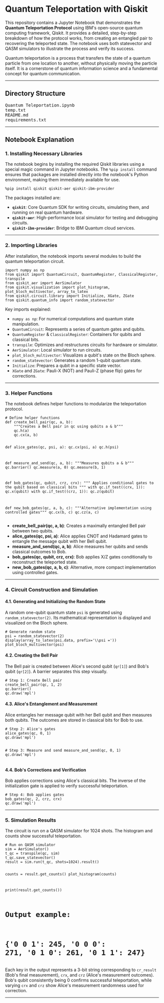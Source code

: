 <!DOCTYPE html>
<html lang="en">
<head>
    <meta charset="UTF-8">
    <meta name="viewport" content="width=device-width, initial-scale=1.0">
</head>
<body>

<h1>Quantum Teleportation with Qiskit</h1>

<p>This repository contains a Jupyter Notebook that demonstrates the <strong>Quantum Teleportation Protocol</strong> using IBM's open-source quantum computing framework, Qiskit. It provides a detailed, step-by-step breakdown of how the protocol works, from creating an entangled pair to recovering the teleported state. The notebook uses both statevector and QASM simulators to illustrate the process and verify its success.</p>

<p>Quantum teleportation is a process that transfers the state of a quantum particle from one location to another, without physically moving the particle itself. It is a cornerstone of quantum information science and a fundamental concept for quantum communication.</p>

<hr>

<h2>Directory Structure</h2>
<pre>
Quantum Teleportation.ipynb
temp.txt
README.md
requirements.txt
</pre>

<hr>

<h2>Notebook Explanation</h2>

<h3>1. Installing Necessary Libraries</h3>
<p>The notebook begins by installing the required Qiskit libraries using a special magic command in Jupyter notebooks. The <code>%pip install</code> command ensures that packages are installed directly into the notebook's Python environment, making them immediately available for use.</p>
<pre><code>%pip install qiskit qiskit-aer qiskit-ibm-provider</code></pre>

<p>The packages installed are:</p>
<ul>
    <li><strong><code>qiskit</code></strong>: Core Quantum SDK for writing circuits, simulating them, and running on real quantum hardware.</li>
    <li><strong><code>qiskit-aer</code></strong>: High-performance local simulator for testing and debugging circuits.</li>
    <li><strong><code>qiskit-ibm-provider</code></strong>: Bridge to IBM Quantum cloud services.</li>
</ul>

<hr>

<h3>2. Importing Libraries</h3>
<p>After installation, the notebook imports several modules to build the quantum teleportation circuit.</p>
<pre><code>import numpy as np
from qiskit import QuantumCircuit, QuantumRegister, ClassicalRegister, transpile
from qiskit_aer import AerSimulator
from qiskit.visualization import plot_histogram, plot_bloch_multivector, array_to_latex
from qiskit.circuit.library import Initialize, XGate, ZGate
from qiskit.quantum_info import random_statevector</code></pre>

<p>Key imports explained:</p>
<ul>
    <li><code>numpy as np</code>: For numerical computations and quantum state manipulation.</li>
    <li><code>QuantumCircuit</code>: Represents a series of quantum gates and qubits.</li>
    <li><code>QuantumRegister</code> & <code>ClassicalRegister</code>: Containers for qubits and classical bits.</li>
    <li><code>transpile</code>: Optimizes and restructures circuits for hardware or simulator.</li>
    <li><code>AerSimulator</code>: Local simulator to run circuits.</li>
    <li><code>plot_bloch_multivector</code>: Visualizes a qubit's state on the Bloch sphere.</li>
    <li><code>random_statevector</code>: Generates a random 1-qubit quantum state.</li>
    <li><code>Initialize</code>: Prepares a qubit in a specific state vector.</li>
    <li><code>XGate</code> and <code>ZGate</code>: Pauli-X (NOT) and Pauli-Z (phase flip) gates for corrections.</li>
</ul>

<hr>

<h3>3. Helper Functions</h3>
<p>The notebook defines helper functions to modularize the teleportation protocol.</p>
<pre><code># Define helper functions
def create_bell_pair(qc, a, b):
    """Creates a Bell pair in qc using qubits a & b"""
    qc.h(a)
    qc.cx(a, b)

def alice_gates(qc, psi, a):
    qc.cx(psi, a)
    qc.h(psi)

def measure_and_send(qc, a, b):
    """Measures qubits a & b"""
    qc.barrier()
    qc.measure(a, 0)
    qc.measure(b, 1)

def bob_gates(qc, qubit, crz, crx):
    """
    Applies conditional gates to the qubit based on classical bits
    """
    with qc.if_test((crx, 1)):
        qc.x(qubit)
    with qc.if_test((crz, 1)):
        qc.z(qubit)

def new_bob_gates(qc, a, b, c):
    """Alternative implementation using controlled gates"""
    qc.cx(b, c)
    qc.cz(a, c)
</code></pre>

<ul>
    <li><strong>create_bell_pair(qc, a, b)</strong>: Creates a maximally entangled Bell pair between two qubits.</li>
    <li><strong>alice_gates(qc, psi, a)</strong>: Alice applies CNOT and Hadamard gates to entangle the message qubit with her Bell qubit.</li>
    <li><strong>measure_and_send(qc, a, b)</strong>: Alice measures her qubits and sends classical outcomes to Bob.</li>
    <li><strong>bob_gates(qc, qubit, crz, crx)</strong>: Bob applies X/Z gates conditionally to reconstruct the teleported state.</li>
    <li><strong>new_bob_gates(qc, a, b, c)</strong>: Alternative, more compact implementation using controlled gates.</li>
</ul>

<hr>

<h3>4. Circuit Construction and Simulation</h3>

<h4>4.1. Generating and Initializing the Random State</h4>
<p>A random one-qubit quantum state <code>psi</code> is generated using <code>random_statevector(2)</code>. Its mathematical representation is displayed and visualized on the Bloch sphere.</p>
<pre><code># Generate random state
psi = random_statevector(2)
display(array_to_latex(psi.data, prefix='\\psi ='))
plot_bloch_multivector(psi)</code></pre>

<h4>4.2. Creating the Bell Pair</h4>
<p>The Bell pair is created between Alice's second qubit (<code>qr[1]</code>) and Bob's qubit (<code>qr[2]</code>). A barrier separates this step visually.</p>
<pre><code># Step 1: Create Bell pair
create_bell_pair(qc, 1, 2)
qc.barrier()
qc.draw('mpl')</code></pre>

<h4>4.3. Alice's Entanglement and Measurement</h4>
<p>Alice entangles her message qubit with her Bell qubit and then measures both qubits. The outcomes are stored in classical bits for Bob to use.</p>
<pre><code># Step 2: Alice's gates
alice_gates(qc, 0, 1)
qc.draw('mpl')

\# Step 3: Measure and send
measure_and_send(qc, 0, 1)
qc.draw('mpl')</code></pre>

<h4>4.4. Bob's Corrections and Verification</h4>
<p>Bob applies corrections using Alice's classical bits. The inverse of the initialization gate is applied to verify successful teleportation.</p>
<pre><code># Step 4: Bob applies gates
bob_gates(qc, 2, crz, crx)
qc.draw('mpl')</code></pre>

<hr>

<h3>5. Simulation Results</h3>
<p>The circuit is run on a QASM simulator for 1024 shots. The histogram and counts show successful teleportation.</p>
<pre><code># Run on QASM simulator
sim = AerSimulator()
t_qc = transpile(qc, sim)
t_qc.save_statevector()
result = sim.run(t_qc, shots=1024).result()

counts = result.get_counts()
plot_histogram(counts)

print(result.get_counts())
# Output example:
# {'0 0 1': 245, '0 0 0': 271, '0 1 0': 261, '0 1 1': 247}</code></pre>

<p>Each key in the output represents a 3-bit string corresponding to <code>cr_result</code> (Bob's final measurement), <code>crx</code>, and <code>crz</code> (Alice's measurement outcomes). Bob's qubit consistently being 0 confirms successful teleportation, while varying <code>crx</code> and <code>crz</code> show Alice's measurement randomness used for correction.</p>

<hr>

</body>
</html>
